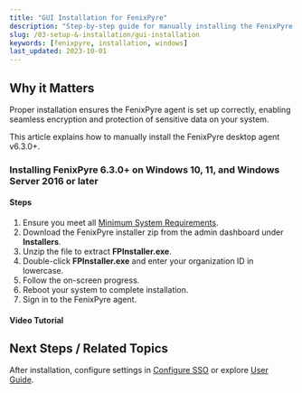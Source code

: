 ```yaml
---
title: "GUI Installation for FenixPyre"
description: "Step-by-step guide for manually installing the FenixPyre desktop agent on Windows (≤160-char SEO summary)."
slug: /03-setup-&-installation/gui-installation
keywords: [fenixpyre, installation, windows]
last_updated: 2023-10-01
---
```


## Why it Matters
Proper installation ensures the FenixPyre agent is set up correctly, enabling seamless encryption and protection of sensitive data on your system.

This article explains how to manually install the FenixPyre desktop agent v6.3.0+.

### Installing FenixPyre 6.3.0+ on Windows 10, 11, and Windows Server 2016 or later

#### Steps

1. Ensure you meet all [Minimum System Requirements](/03-setup-&-installation/prerequisites).
2. Download the FenixPyre installer zip from the admin dashboard under **Installers**.
3. Unzip the file to extract **FPInstaller.exe**.
4. Double-click **FPInstaller.exe** and enter your organization ID in lowercase.
5. Follow the on-screen progress.
6. Reboot your system to complete installation.
7. Sign in to the FenixPyre agent.

#### Video Tutorial

<!-- VIDEO:   ./media/03-setup-&-installation/gui-installation/tutorial.mp4 | Alt: Video guide for FenixPyre GUI installation | Duration: 120s -->

## Next Steps / Related Topics
After installation, configure settings in [Configure SSO](/03-setup-&-installation/configure-sso) or explore [User Guide](/05-user-guide/index).